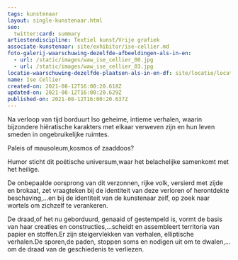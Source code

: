 ```yaml
---
tags: kunstenaar
layout: single-kunstenaar.html
seo:
  twitter:card: summary
artiestendiscipline: Textiel kunst/Vrije grafiek
associate-kunstenaar: site/exhibitor/ise-cellier.md
foto-galerij-waarschuwing-dezelfde-afbeeldingen-als-in-en:
  - url: /static/images/waw_ise_cellier_00.jpg
  - url: /static/images/waw_ise_cellier_03.jpg
locatie-waarschuwing-dezelfde-plaatsen-als-in-en-df: site/locatie/locatie-van-sophie-collet-en-ann-schoemans.md
name: Ise Cellier
created-on: 2021-08-12T16:00:20.618Z
updated-on: 2021-08-12T16:00:20.629Z
published-on: 2021-08-12T16:00:20.637Z
---
```

<!--StartFragment-->

Na verloop van tijd borduurt Iso geheime, intieme verhalen, waarin bijzondere hiëratische karakters met elkaar verweven zijn en hun leven smeden in ongebruikelijke ruimtes.

Paleis of mausoleum,kosmos of zaaddoos?

Humor sticht dit poëtische universum,waar het belachelijke samenkomt met het heilige.

De onbepaalde oorsprong van dit verzonnen, rijke volk, versierd met zijde en brokaat, zet vraagteken bij de identiteit van deze verloren of herontdekte beschaving,…en bij de identiteit van de kunstenaar zelf, op zoek naar wortels om zichzelf te verankeren.

De draad,of het nu geborduurd, genaaid of gestempeld is, vormt de basis van haar creaties en constructies,…scheidt en assembleert territoria van papier en stoffen.Er zijn steigervlekken van verhalen, elliptische verhalen.De sporen,de paden, stoppen soms en nodigen uit om te dwalen,…om de draad van de geschiedenis te verliezen.



<!--EndFragment-->